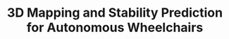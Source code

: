 ---
title: "3D Mapping and Stability Prediction for Autonomous Wheelchairs"
authors: "Aryan Naveen, Haitao Luo, Zhimin Chen, and Bing Li"
venue: "IEEE Cyber Technology in Automation, Control, and Intelligent Systems"
year: "2020"
status: "conference"
arxiv: "https://ieeexplore.ieee.org/document/9279115"
official_link: "https://ieeexplore.ieee.org/document/9279115"
doi: "10.1109/CYBER50695.2020.9279115"
volume: "N/A"
number: "N/A"
pages: ""
publisher: ""
month: ""
address: ""
type: "conference"
school: "Clemson University"
awards: ""
notes: ""
include_on_website: true
image: "wheelchair.gif"
links_to_code: ""
links_to_video: "https://www.youtube.com/watch?v=tNyO96AgNSo"
links_to_website: ""
collection: publications
permalink: /publication/2020-ieee-cuicar
---